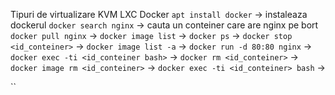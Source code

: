 Tipuri de virtualizare KVM LXC Docker
`apt install docker` -> instaleaza dockerul 
`docker search nginx` -> cauta un conteiner care are nginx pe bort
`docker pull nginx` ->
`docker image list` -> 
`docker ps` -> 
`docker stop <id_conteiner>` ->
`docker image list -a` ->
`docker run -d 80:80 nginx` ->
`docker exec -ti <id_conteiner bash>` ->
`docker rm <id_conteiner>` ->
`docker image rm <id_conteiner>` ->
`docker exec -ti <id_conteiner> bash` ->

``